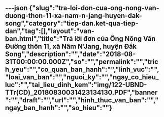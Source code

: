 ---json
{"slug":"tra-loi-don-cua-ong-nong-van-duong-thon-11-xa-nam-n-jang-huyen-dak-song","category":"tiep-dan.ket-qua-tiep-dan","tag":[],"layout":"van-ban.html","title":"Trả lời đơn của Ông Nông Văn Đường thôn 11, xã Nâm N'Jang, huyện Đắk Song","description":"","date":"2018-08-31T00:00:00.000Z","so":"","permalink":"","trich_yeu":"","co_quan_ban_hanh":"","linh_vuc":"","loai_van_ban":"","nguoi_ky":"","ngay_co_hieu_luc":"","tai_lieu_dinh_kem":"img/122-UBND-TTr(CD)_20180830031423134130.PDF","banner":"","draft":"","url":"","hinh_thuc_van_ban":"","ngay_ban_hanh":"","so_hieu":""}
---
